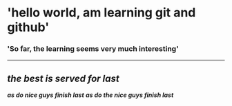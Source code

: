 # 'hello world, am learning git and github'
### 'So far, the learning seems very much interesting'
---
***the best is served for last***
---
***as do nice guys finish last***
***as do the nice guys finish last***

